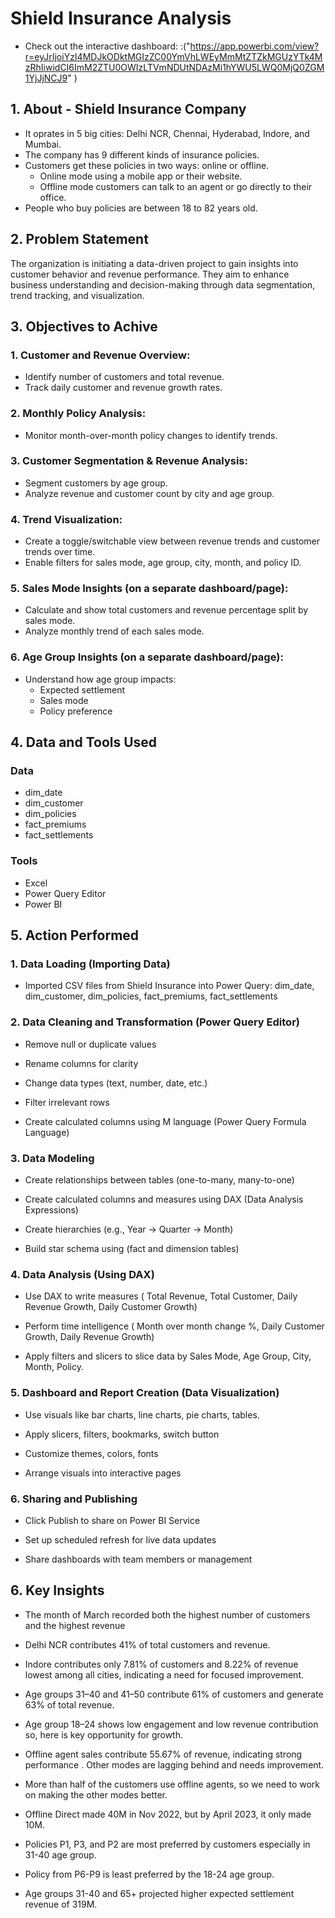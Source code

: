 
# Shield Insurance Analysis 

 * Check out the interactive dashboard: :("https://app.powerbi.com/view?r=eyJrIjoiYzI4MDJkODktMGIzZC00YmVhLWEyMmMtZTZkMGUzYTk4MzRhIiwidCI6ImM2ZTU0OWIzLTVmNDUtNDAzMi1hYWU5LWQ0MjQ0ZGM1YjJjNCJ9" )

## 1. About - Shield Insurance Company

 * It oprates in 5 big cities: Delhi NCR, Chennai, Hyderabad, Indore, and Mumbai.
 * The company has 9 different kinds of insurance policies.
 * Customers get these policies in two ways: online or offline.
    * Online mode using a mobile app or their website.
    * Offline mode customers can talk to an agent or go directly to their office.
 * People who buy policies are between 18 to 82 years old.

 ## 2. Problem Statement

 The organization is initiating a data-driven project to gain insights into customer behavior and revenue performance. They aim to enhance business understanding and decision-making through data segmentation, trend tracking, and visualization.

 ## 3. Objectives to Achive

  ### 1. Customer and Revenue Overview:
  * Identify number of customers and total revenue.
  * Track daily customer and revenue growth rates.

  ### 2. Monthly Policy Analysis:
 * Monitor month-over-month policy changes to identify trends.

  ### 3. Customer Segmentation & Revenue Analysis:
 * Segment customers by age group.
 * Analyze revenue and customer count by city and age group.

  ### 4. Trend Visualization:
 * Create a toggle/switchable view between revenue trends and customer trends over time.
 * Enable filters for sales mode, age group, city, month, and policy ID.

  ### 5. Sales Mode Insights (on a separate dashboard/page):
 * Calculate and show total customers and       revenue percentage split by sales mode.
 * Analyze monthly trend of each sales mode.

 ###  6. Age Group Insights (on a separate dashboard/page):
 * Understand how age group impacts:
   * Expected settlement
   * Sales mode
   * Policy preference

## 4. Data and Tools Used

###  Data
   * dim_date
   * dim_customer
   * dim_policies
   * fact_premiums
   * fact_settlements

 
 
  ### Tools
 * Excel
 * Power Query Editor
 * Power BI


## 5. Action Performed

  ### 1. Data Loading (Importing Data)

  * Imported CSV files from Shield Insurance into Power Query: dim_date, dim_customer, dim_policies, fact_premiums, fact_settlements

 ###  2. Data Cleaning and Transformation (Power Query Editor)

  * Remove null or duplicate values

  * Rename columns for clarity

  * Change data types (text, number, date, etc.)

  * Filter irrelevant rows

  * Create calculated columns using M language (Power Query Formula Language)

 ### 3. Data Modeling

 *  Create relationships between tables (one-to-many, many-to-one)

 * Create calculated columns and measures using DAX (Data Analysis Expressions)

 * Create hierarchies (e.g., Year → Quarter → Month)

 * Build star schema using (fact and dimension tables) 

 ### 4. Data Analysis (Using DAX)
 * Use DAX to write measures ( Total Revenue, Total Customer, Daily Revenue Growth, Daily Customer Growth)

 * Perform time intelligence ( Month over month change %, Daily Customer Growth, Daily Revenue Growth)

 * Apply filters and slicers to slice data by Sales Mode, Age Group, City, Month, Policy.

###  5. Dashboard and Report Creation (Data Visualization)

 * Use visuals like bar charts, line charts, pie charts, tables.

 * Apply slicers, filters, bookmarks, switch button

 * Customize themes, colors, fonts

 * Arrange visuals into interactive pages

### 6. Sharing and Publishing 


 * Click Publish to share on Power BI Service

 * Set up scheduled refresh for live data updates

 * Share dashboards with team members or management

 ## 6. Key Insights

 * The month of March recorded both the highest number of customers and the highest revenue

 * Delhi NCR contributes 41% of total customers and revenue.

 * Indore contributes only 7.81% of customers and 8.22% of revenue lowest among all cities, indicating a need for focused improvement.

 * Age groups 31–40 and 41–50 contribute 61% of customers and generate 63% of total revenue.

 * Age group 18–24 shows low engagement and low revenue contribution so, here is key opportunity for growth.

 * Offline agent sales contribute 55.67% of revenue, indicating strong performance . Other modes  are lagging behind and needs improvement.

 * More than half of the customers use offline agents, so we need to work on making the other modes better.

 * Offline Direct made 40M in Nov 2022, but by April 2023, it only made 10M.

 * Policies P1, P3, and P2 are most preferred by customers especially in  31-40 age group.

 * Policy from P6-P9 is least preferred by the 18-24 age group.

 * Age groups 31-40 and 65+ projected higher expected settlement revenue of 319M.



